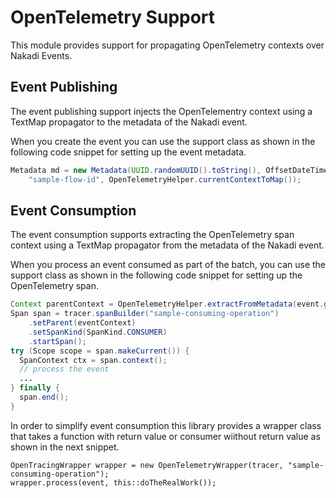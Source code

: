 # OpenTelemetry Support

This module provides support for propagating OpenTelemetry contexts over Nakadi Events.

## Event Publishing

The event publishing support injects the OpenTelementry context using a TextMap propagator to the metadata of the Nakadi event.

When you create the event you can use the support class as shown in the following code snippet for setting up the event metadata.

```java
Metadata md = new Metadata(UUID.randomUUID().toString(), OffsetDateTime.now(),
    "sample-flow-id", OpenTelemetryHelper.currentContextToMap());
```

## Event Consumption

The event consumption supports extracting the OpenTelemetry span context using a TextMap propagator from the metadata of the Nakadi event.

When you process an event consumed as part of the batch, you can use the support class as shown in the following code snippet for setting up the OpenTelemetry span.

```java
Context parentContext = OpenTelemetryHelper.extractFromMetadata(event.getMetadata());
Span span = tracer.spanBuilder("sample-consuming-operation")
    .setParent(eventContext)
    .setSpanKind(SpanKind.CONSUMER)
    .startSpan();
try (Scope scope = span.makeCurrent()) {
  SpanContext ctx = span.context();
  // process the event
  ...
} finally {
  span.end();
}
```

In order to simplify event consumption this library provides a wrapper class that takes a function with return value or consumer wiithout return value as shown in the next snippet.

```
OpenTracingWrapper wrapper = new OpenTelemetryWrapper(tracer, "sample-consuming-operation");
wrapper.process(event, this::doTheRealWork());
```
